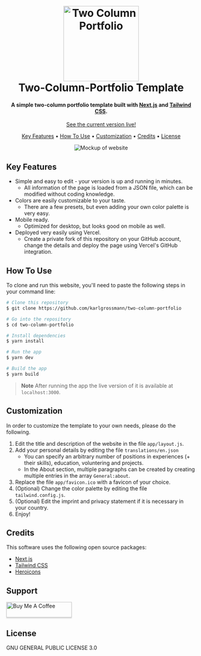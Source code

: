 
<h1 align="center">
  <br>
  <a href="https://github.com/karlgrossmann/two-column-layout"><img src="https://i.ibb.co/3FdZL3J/Screenshot-2023-10-24-at-15-33-28.png" alt="Two Column Portfolio" width="200"></a>
  <br>
  Two-Column-Portfolio Template
  <br>
</h1>

<h4 align="center">A simple two-column portfolio template built with <a href="[https://nextjs.org](https://nextjs.org)" target="_blank">Next.js</a> and <a href="[https://tailwindcss.com](https://tailwindcss.com)" target="_blank">Tailwind CSS</a>.</h4>

<p align="center">
  <a href="https://two-column-portfolio.vercel.app/">See the current version live!</a>
</p>

<p align="center">
  <a href="#key-features">Key Features</a> •
  <a href="#how-to-use">How To Use</a> •
  <a href="#customization">Customization</a> •
  <a href="#credits">Credits</a> •
  <a href="#license">License</a>
</p>

<div align="center">
  <img alt="Mockup of website" src="https://i.ibb.co/HqmLMCf/Mockups-Two-Column-Portfolio.png">
</div>

## Key Features

* Simple and easy to edit - your version is up and running in minutes.
  - All information of the page is loaded from a JSON file, which can be modified without coding knowledge.
* Colors are easily customizable to your taste.
  - There are a few presets, but even adding your own color palette is very easy.
* Mobile ready.
  - Optimized for desktop, but looks good on mobile as well.
* Deployed very easily using Vercel.
  - Create a private fork of this repository on your GitHub account, change the details and deploy the page using Vercel's GitHub integration.

## How To Use

To clone and run this website, you'll need to paste the following steps in your command line:

```bash
# Clone this repository
$ git clone https://github.com/karlgrossmann/two-column-portfolio

# Go into the repository
$ cd two-column-portfolio

# Install dependencies
$ yarn install

# Run the app
$ yarn dev

# Build the app
$ yarn build
```

> **Note**
> After running the app the live version of it is available at `localhost:3000`.

## Customization

In order to customize the template to your own needs, please do the following.

1. Edit the title and description of the website in the file `app/layout.js`.
2. Add your personal details by editing the file `translations/en.json`
   - You can specify an arbitrary number of positions in experiences (+ their skills), education, voluntering and projects.
   - In the About section, multiple paragraphs can be created by creating multiple entries in the array `General:about`.
3. Replace the file `app/favicon.ico` with a favicon of your choice.
4. (Optional) Change the color palette by editing the file `tailwind.config.js`.
5. (Optional) Edit the imprint and privacy statement if it is necessary in your country.
6. Enjoy!

## Credits

This software uses the following open source packages:

- [Next.js](https://nextjs.org)
- [Tailwind CSS](https://tailwindcss.com)
- [Heroicons](https://heroicons.com)

## Support

<a href="https://www.buymeacoffee.com/karlgrossmann" target="_blank"><img src="https://www.buymeacoffee.com/assets/img/custom_images/purple_img.png" alt="Buy Me A Coffee" style="height: 41px !important;width: 174px !important;box-shadow: 0px 3px 2px 0px rgba(190, 190, 190, 0.5) !important;-webkit-box-shadow: 0px 3px 2px 0px rgba(190, 190, 190, 0.5) !important;" ></a>

## License

GNU GENERAL PUBLIC LICENSE 3.0
